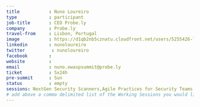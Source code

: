 ```yaml
---
title           : Nuno Loureiro
type            : participant
job-title       : CEO Probe.ly
company         : Probe.ly
travel-from     : Lisbon, Portugal
image           : https://d1qb2nb5cznatu.cloudfront.net/users/5255426-large?1484909238
linkedin        : nunoloureiro
twitter          : nunoloureiro
facebook        :
website         :
email           : nuno.owaspsummit@probe.ly
ticket          : 5x24h
pre-summit      : Sun
status          : empty
sessions: NextGen Security Scanners,Agile Practices for Security Teams,Machine Learning and Security,Securing GitHub Integrations,Integrating Security Tools in the SDL,Securing the CI Pipeline,Growing the AppSec Industry,Cyber Insurance,A10 - Underprotected APIs,A7 - Insufficient Attack Protection,Implications of Owasp Top 10 2017,ZAP,Teaching Attacker perspective to Developers,AppSec Review and Pentest Playbook,GDPR and DPO AppSec implications,Top 10 Selection Criteria,What Should be Added to the Top 10,Crowdsourcing Security Knowledge,CISO Round table,Application Security Guide for CISO,AppSec for CISOs,SAMM Metrics for Enterprise,Juice Shop Brainstorming,Mobilising Business Lines for Security,Hackathon Daily Sessions,Scaling Static Analysis Reviews and Deployments
# add above a comma delimited list of the Working Sessions you would like to attend (use the session's title)
---
```


<!-- put more details about participant here -->
